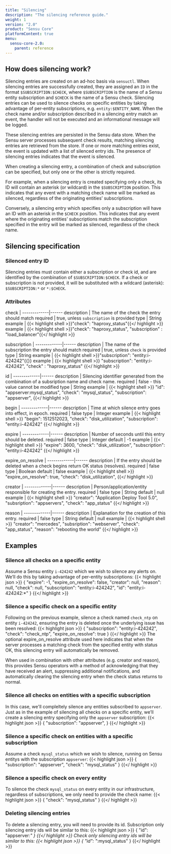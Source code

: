 ```yaml
---
title: "Silencing"
description: "The silencing reference guide."
weight: 1
version: "2.0"
product: "Sensu Core"
platformContent: true
menu:
  sensu-core-2.0:
    parent: reference
---
```


## How does silencing work?
Silencing entries are created on an ad-hoc basis via `sensuctl`. When silencing entries are successfully created, they are assigned an `ID` in the format `$SUBSCRIPTION:$CHECK`, where `$SUBSCRIPTION` is the name of a Sensu entity subscription and `$CHECK` is the name of a Sensu check. Silencing entries can be used to silence checks on specific entities by taking advantage of per-entity subscriptions, e.g. `entity:$ENTITY_NAME`. When the check name and/or subscription described in a silencing entry match an event, the handler will not be executed and an informational message will be logged.

These silencing entries are persisted in the Sensu data store. When the Sensu server processes subsequent check results, matching silencing entries are retrieved from the store. If one or more matching entries exist, the event is updated with a list of silenced entry ids. The presence of silencing entries indicates that the event is silenced.

When creating a silencing entry, a combination of check and subscription can be specified, but only one or the other is strictly required.

For example, when a silencing entry is created specifying only a check, its ID will contain an asterisk (or wildcard) in the `$SUBSCRIPTION` position. This indicates that any event with a matching check name will be marked as silenced, regardless of the originating entities’ subscriptions.

Conversely, a silencing entry which specifies only a subscription will have an ID with an asterisk in the `$CHECK` position. This indicates that any event where the originating entities’ subscriptions match the subscription specified in the entry will be marked as silenced, regardless of the check name.

## Silencing specification

### Silenced entry ID 
Silencing entries must contain either a subscription or check id, and are
identified by the combination of `$SUBSCRIPTION:$CHECK`. If a check or
subscription is not provided, it will be substituted with a wildcard (asterisk):
`$SUBSCRIPTION:*` or `*:$CHECK`.

### Attributes
check        | 
-------------|------ 
description  | The name of the check the entry should match 
required     | true, unless `subscription` is provided
type         | String
example      | {{< highlight shell >}}"check": "haproxy_status"{{</ highlight >}}
example      | {{< highlight shell >}}"check": "haproxy_status", "subscription" : "load_balancer"{{</ highlight >}}

subscription | 
-------------|------ 
description  | The name of the subscription the entry should match 
required     | true, unless `check` is provided
type         | String
example      | {{< highlight shell >}}"subscription": "entity:i-424242"{{</highlight>}}
example      | {{< highlight shell >}}
  "subscription": "entity:i-424242",
  "check" : "haproxy_status"
{{</ highlight >}}

id           | 
-------------|------ 
description  | Silencing identifier generated from the combination of a subsription name and check name. 
required     | false - this value cannot be modified 
type         | String
example      | {{< highlight shell >}}
  "id": "appserver:mysql_status",
  "check": "mysql_status",
  "subscription": "appserver",
{{</ highlight >}}

begin        | 
-------------|------ 
description  | Time at which silence entry goes into effect, in epoch. 
required     | false 
type         | Integer 
example      | {{< highlight shell >}}
  "begin": 1512512023,
  "check": "disk_utilization",
  "subscription": "entity:i-424242"
{{</ highlight >}}

expire       | 
-------------|------ 
description  | Number of seconds until this entry should be deleted. 
required     | false 
type         | Integer 
default      | -1
example      | {{< highlight shell >}}
  "expire": 3600,
  "check": "disk_utilization",
  "subscription": "entity:i-424242"
{{</ highlight >}}

expire_on_resolve       | 
-------------|------ 
description  | If the entry should be deleted when a check begins return OK status (resolves). 
required     | false 
type         | Boolean 
default      | false 
example      | {{< highlight shell >}}
  "expire_on_resolve": true,
  "check": "disk_utilization",
{{</ highlight >}}


creator      | 
-------------|------ 
description  | Person/application/entity responsible for creating the entry. 
required     | false 
type         | String 
default      | null 
example      | {{< highlight shell >}}
  "creator": "Application Deploy Tool 5.0",
  "subsription": "appservers",
  "check": "app_status"
{{</ highlight >}}

reason       | 
-------------|------ 
description  | Explanation for the creation of this entry.
required     | false 
type         | String 
default      | null 
example      | {{< highlight shell >}}
  "creator": "mercedes",
  "subsription": "webserver",
  "check": "app_status",
  "reason": "rebooting the world"
{{</ highlight >}}

## Examples

### Silence all checks on a specific entity 
Assume a Sensu entity `i-424242` which we wish to silence any alerts on. We’ll do this by taking advantage of per-entity subscriptions:
{{< highlight json >}}
{
  "expire": -1,
  "expire_on_resolve": false,
  "creator": null,
  "reason": null,
  "check": null,
  "subscription": "entity:i-424242",
  "id": "entity:i-424242:*"
}
{{</ highlight >}}

### Silence a specific check on a specific entity
Following on the previous example, silence a check named `check_ntp` on
entity `i-424242`, ensuring the entry is deleted once the underlying issue has
been resolved:
{{< highlight json >}}
{
  "subscription": "entity:i-424242", 
  "check": "check_ntp", 
  "expire_on_resolve": true 
}
{{</ highlight >}}
The optional expire_on_resolve attribute used here indicates that when the server processes a matching check from the specified entity with status OK, this silencing entry will automatically be removed.

When used in combination with other attributes (e.g. creator and reason), this provides Sensu operators with a method of acknowledging that they have received an alert, suppressing additional notifications, and automatically clearing the silencing entry when the check status returns to normal.

### Silence all checks on entities with a specific subscription
In this case, we'll compleltely silence any entities subscribed to `appserver`. Just as in the example of silencing all checks on a specific entity, we’ll create a silencing entry specifying only the `appserver` subscription:
{{< highlight json >}}
{
  "subscription": "appserver", 
}
{{</ highlight >}}

### Silence a specific check on entities with a specific subscription
Assume a check `mysql_status` which we wish to silence, running on Sensu entitys with the subscription `appserver`:
{{< highlight json >}}
{
  "subscription": "appserver", 
  "check": "mysql_status"
}
{{</ highlight >}}

### Silence a specific check on every entity
To silence the check `mysql_status` on every entity in our infrastructure,
regardless of subscriptions, we only need to provide the check name:
{{< highlight json >}}
{
  "check": "mysql_status"
}
{{</ highlight >}}

### Deleting silencing entries
To delete a silencing entry, you will need to provide its id. Subscription only
silencing entry ids will be similar to this:
{{< highlight json >}}
{
  "id": "appserver:*"
}
{{</ highlight >}}
Check only silencing entry ids will be similar to this:
{{< highlight json >}}
{
  "id": "*:mysql_status"
}
{{</ highlight >}}
